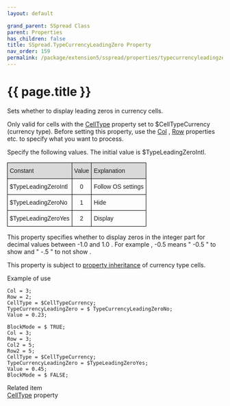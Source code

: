 ```yaml
---
layout: default

grand_parent: SSpread Class
parent: Properties
has_children: false
title: SSpread.TypeCurrencyLeadingZero Property
nav_order: 159
permalink: /package/extension5/sspread/properties/typecurrencyleadingzero
---
```

# {{ page.title }}

Sets whether to display leading zeros in currency cells.

Only valid for cells with the <a href="/package/extension5/sspread/properties/celltype">CellType</a> property set to $CellTypeCurrency (currency type).
Before setting this property, use the <a href="/package/extension5/sspread/properties/col">Col</a> , <a href="/package/extension5/sspread/properties/row">Row</a> properties etc. to specify what you want to process.

Specify the following values. The initial value is $TypeLeadingZeroIntl.
<style type="text/css">
.tg  {border-collapse:collapse;border-spacing:0;}
.tg td{border-color:black;border-style:solid;border-width:1px;font-family:Arial, sans-serif;font-size:14px;
  overflow:hidden;padding:10px 5px;word-break:normal;}
.tg th{border-color:black;border-style:solid;border-width:1px;font-family:Arial, sans-serif;font-size:14px;
  font-weight:normal;overflow:hidden;padding:10px 5px;word-break:normal;}
.tg .tg-baqh{text-align:center;vertical-align:top}
.tg .tg-xt05{background-color:#D9D9D9;text-align:left;vertical-align:top}
.tg .tg-2m49{background-color:#D9D9D9;text-align:center;vertical-align:top}
.tg .tg-0lax{text-align:left;vertical-align:top}
</style>
<table class="tg">
<thead>
  <tr>
    <th class="tg-xt05">Constant</th>
    <th class="tg-2m49">Value</th>
    <th class="tg-xt05">Explanation</th>
  </tr>
</thead>
<tbody>
  <tr>
    <td class="tg-0lax">$TypeLeadingZeroIntl</td>
    <td class="tg-baqh">0</td>
    <td class="tg-0lax">Follow OS settings</td>
  </tr>
  <tr>
    <td class="tg-0lax">$TypeLeadingZeroNo</td>
    <td class="tg-baqh">1</td>
    <td class="tg-0lax">Hide</td>
  </tr>
  <tr>
    <td class="tg-0lax">$TypeLeadingZeroYes</td>
    <td class="tg-baqh">2</td>
    <td class="tg-0lax">Display</td>
  </tr>
</tbody>
</table>

This property specifies whether to display zeros in the integer part for decimal values ​​between -1.0 and 1.0 .
For example , -0.5 means " -0.5 " to show and " -.5 " to not show .

This property is subject to <a href="/package/extension5/sspread/properties/celltype#property-inheritance-for-each-cell-data-type">property inheritance</a> of currency type cells.

Example of use
```
Col = 3;
Row = 2;
CellType = $CellTypeCurrency;
TypeCurrencyLeadingZero = $ TypeCurrencyLeadingZeroNo;
Value = 0.23;
 
BlockMode = $ TRUE;
Col = 3;
Row = 3;
Col2 = 5;
Row2 = 5;
CellType = $CellTypeCurrency;
TypeCurrencyLeadingZero = $TypeLeadingZeroYes;
Value = 0.45;
BlockMode = $ FALSE;

```

Related item<br>
 <a href="/package/extension5/sspread/properties/celltype">CellType</a> property
 